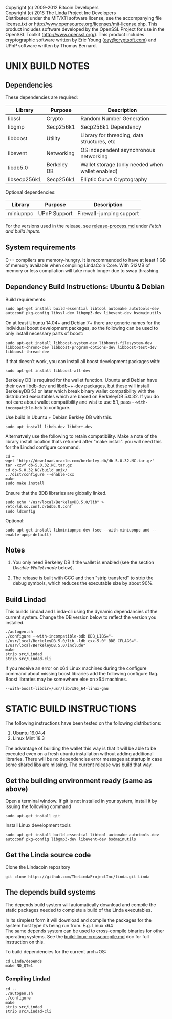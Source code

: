 Copyright (c) 2009-2012 Bitcoin Developers  
Copyright (c) 2018 The Linda Project Inc Developers  
Distributed under the MIT/X11 software license, see the accompanying
file license.txt or http://www.opensource.org/licenses/mit-license.php.
This product includes software developed by the OpenSSL Project for use in
the OpenSSL Toolkit (http://www.openssl.org/).  This product includes
cryptographic software written by Eric Young (eay@cryptsoft.com) and UPnP
software written by Thomas Bernard.



UNIX BUILD NOTES
================

Dependencies
---------------------

These dependencies are required:

 Library     | Purpose          | Description
 ------------|------------------|----------------------
 libssl      | Crypto           | Random Number Generation
 libgmp      | Secp256k1        | Secp256k1 Dependency
 libboost    | Utility          | Library for threading, data structures, etc
 libevent    | Networking       | OS independent asynchronous networking
 libdb5.0    | Berkeley DB      | Wallet storage (only needed when wallet enabled)
 libsecp256k1| Secp256k1        | Elliptic Curve Cryptography

Optional dependencies:

 Library     | Purpose          | Description
 ------------|------------------|----------------------
 miniupnpc   | UPnP Support     | Firewall-jumping support

For the versions used in the release, see [release-process.md](release-process.md) under *Fetch and build inputs*.

System requirements
--------------------

C++ compilers are memory-hungry. It is recommended to have at least 1 GB of
memory available when compiling LindaCoin Core. With 512MB of memory or less
compilation will take much longer due to swap thrashing.

Dependency Build Instructions: Ubuntu & Debian
----------------------------------------------
Build requirements:

    sudo apt-get install build-essential libtool automake autotools-dev autoconf pkg-config libssl-dev libgmp3-dev libevent-dev bsdmainutils

On at least Ubuntu 14.04+ and Debian 7+ there are generic names for the
individual boost development packages, so the following can be used to only
install necessary parts of boost:

    sudo apt-get install libboost-system-dev libboost-filesystem-dev libboost-chrono-dev libboost-program-options-dev libboost-test-dev libboost-thread-dev

If that doesn't work, you can install all boost development packages with:

    sudo apt-get install libboost-all-dev
   
Berkeley DB is required for the wallet function. Ubuntu and Debian have their own libdb-dev and libdb++-dev packages, but these will install
BerkeleyDB 5.1 or later which break binary wallet compatibility with the distributed executables which
are based on BerkeleyDB 5.0.32. If you do not care about wallet compatibility and wist to use 5.1,
pass `--with-incompatible-bdb` to configure.

Use build in Ubuntu + Debian Berkley DB with this.

    sudo apt install libdb-dev libdb++-dev

Alternatvely use the following to retain compatibility. Make a note of the library install location thats returned after "make install". you will need this for the Lindad configure command.

    cd ~  
    wget 'http://download.oracle.com/berkeley-db/db-5.0.32.NC.tar.gz'
    tar -xzvf db-5.0.32.NC.tar.gz
    cd db-5.0.32.NC/build_unix/
    ../dist/configure --enable-cxx
    make
    sudo make install

Ensure that the BDB libraries are globally linked.

    sudo echo "/usr/local/BerkeleyDB.5.0/lib" > /etc/ld.so.conf.d/bdb5.0.conf
    sudo ldconfig

Optional:

    sudo apt-get install libminiupnpc-dev (see --with-miniupnpc and --enable-upnp-default)

Notes
-----
1) You only need Berkeley DB if the wallet is enabled (see the section *Disable-Wallet mode* below).

2) The release is built with GCC and then "strip transferd" to strip the debug
symbols, which reduces the executable size by about 90%.


Build Lindad
----

This builds Lindad and Linda-cli using the dynamic dependancies of the current system. Change the DB version below to reflect the version you installed.

```
./autogen.sh
./configure --with-incompatible-bdb BDB_LIBS="-L/usr/local/BerkeleyDB.5.0/lib -ldb_cxx-5.0" BDB_CFLAGS="-I/usr/local/BerkeleyDB.5.0/include"
make
strip src/Lindad
strip src/Lindad-cli
```

If you receive an error on x64 Linux machines during the configure command about missing boost libraries add the following configure flag. Boost libraries may be somewhere else on x64 machines.

```
--with-boost-libdir=/usr/lib/x86_64-linux-gnu

```


# STATIC BUILD INSTRUCTIONS
The following instructions have been tested on the following distributions:

1. Ubuntu 16.04.4
2. Linux Mint 18.3

The advantage of building the wallet this way is that it will be able to be executed even on a fresh ubuntu installation without adding additional libraries. There will be no dependencies error messages at startup in case some shared libs are missing. The current release was build that way.

## Get the building environment ready (same as above)

Open a terminal window. If git is not installed in your system, install it by issuing the following command
```
sudo apt-get install git
```
Install Linux development tools 
```
sudo apt-get install build-essential libtool automake autotools-dev autoconf pkg-config libgmp3-dev libevent-dev bsdmainutils
```
  
Get the Linda source code
----

Clone the Lindacoin repository

	git clone https://github.com/TheLindaProjectInc/linda.git Linda


## The depends build systems

The depends build system will automatically download and compile the static packages needed to complete a build of the Linda executables.

In its simplest form it will download and compile the packages for the system host type its being run from. E.g. Linux x64  
The same depends system can be used to cross-compile binaries for other operating systems. See the [build-linux-crosscompile.md](build-linux-crosscompile.md) doc for full instruction on this.

To build dependencies for the current arch+OS:

    cd Linda/depends
    make NO_QT=1

### Compiling Lindad


```
cd ..
./autogen.sh
./configure
make
strip src/Lindad
strip src/Lindad-cli

```
